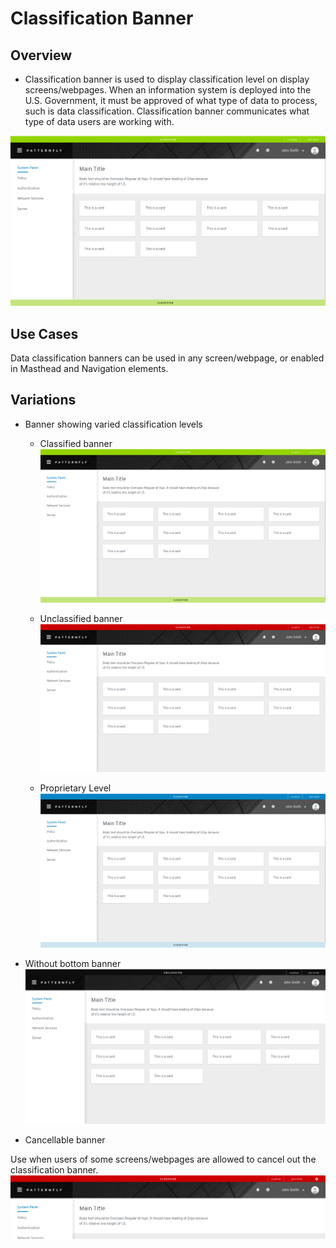 # Classification Banner


## Overview

* Classification banner is used to display classification level on display screens/webpages. When an information system is deployed into the U.S. Government, it must be approved of what type of data to process, such is data classification. Classification banner communicates what type of data users are working with. 

![](img/green.png)

## Use Cases

Data classification banners can be used in any screen/webpage, or enabled in Masthead and Navigation elements.

## Variations

* Banner showing varied classification levels
  - Classified banner
  ![](img/green.png)

  - Unclassified banner
  ![](img/red.png)

  - Proprietary Level
  ![](img/blue.png)

* Without bottom banner
![](img/black.png)

* Cancellable banner

Use when users of some screens/webpages are allowed to cancel out the classification banner.
![](img/red_close.png)
